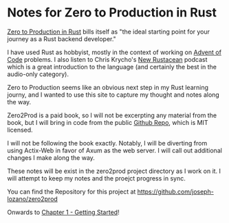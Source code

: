 # Notes for Zero to Production in Rust

[Zero to Production in Rust](https://zero2prod.com) bills itself as "the ideal starting point for your journey as a Rust backend developer."

I have used Rust as hobbyist, mostly in the context of working on [Advent of Code](https://adventofcode.com/about) problems.
I also listen to Chris Krycho's [New Rustacean](https://newrustacean.com) podcast which is a great introduction to the language (and certainly the best in the audio-only category).

Zero to Production seems like an obvious next step in my Rust learning journy, and I wanted to use this site to capture my thought and notes along the way.

Zero2Prod is a paid book, so I will not be excerpting any material from the book, but I will bring in code from the public [Github Repo](https://github.com/lukemathwalker/zero-to-production), which is MIT licensed.

I will not be following the book exactly. Notably, I will be diverting from using Actix-Web in favor of Axum as the web server. I will call out additional changes I make along the way.

These notes will be exist in the zero2prod project directory as I work on it.
I will attempt to keep my notes and the proejct progress in sync.

You can find the Repository for this project at https://github.com/joseph-lozano/zero2prod

Onwards to [Chapter 1 - Getting Started](./chapter_1.md)!
